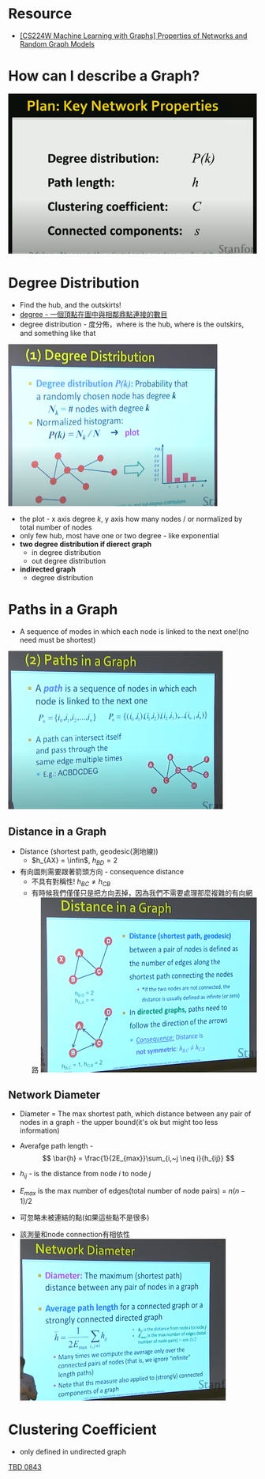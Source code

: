 # Resource
* [[CS224W Machine Learning with Graphs] Properties of Networks and Random Graph Models
](https://www.youtube.com/watch?v=dD6LRgw_2mQ&list=PL1OaWjIc3zJ4xhom40qFY5jkZfyO5EDOZ&index=1)

# How can I describe a Graph?

<img src='./images/gn_1.png'></img>

# Degree Distribution
* Find the hub, and the outskirts!
* [degree - 一個頂點在圖中與相鄰鼎點連接的數目](https://zh.wikipedia.org/wiki/%E5%BA%A6_(%E5%9B%BE%E8%AE%BA))
* degree distribution - 度分佈，where is the hub, where is the outskirs, and something like that

<img src='./images/gn_2.png'></img>

* the plot - x axis degree $k$, y axis how many nodes / or normalized by total number of nodes
* only few hub, most have one or two degree - like exponential
* **two degree distribution if dierect graph**
  * in degree distribution
  * out degree distribution
* **indirected graph**
  * degree distribution

# Paths in a Graph
* A sequence of modes in which each node is linked to the next one!(no need must be shortest)

<img src='./images/gn_3.png'></img>

## Distance in a Graph
* Distance (shortest path, geodesic(測地線))
  * $h_{AX} = \infin$, $h_{BD}=2$
* 有向圖則需要跟著箭頭方向 - consequence distance
  * 不具有對稱性! $h_{BC} \neq h_{CB}$ 
  * 有時候我們僅僅只是把方向丟掉，因為我們不需要處理那麼複雜的有向網路
<img src='./images/gn_4.png'></img>

## Network Diameter
* Diameter = The max shortest path, which distance between any pair of nodes in a graph - the upper bound(it's ok but might too less information)
* Averafge path length - 
$$
\bar{h} = \frac{1}{2E_{max}}\sum_{i,~j \neq i}{h_{ij}}
$$

* $h_{ij}$ - is the distance from node $i$ to node $j$
* $E_{max}$ is the max number of edges(total number of node pairs) = $n(n-1)/2$
* 可忽略未被連結的點(如果這些點不是很多)
* 該測量和node connection有相依性
<img src='./images/gn_5.png'></img>

# Clustering Coefficient
* only defined in undirected graph

[TBD 0843](https://www.youtube.com/watch?v=dD6LRgw_2mQ&list=PL1OaWjIc3zJ4xhom40qFY5jkZfyO5EDOZ&index=1)